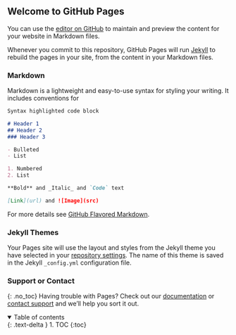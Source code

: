 ## Welcome to GitHub Pages

You can use the [editor on GitHub](https://github.com/rauchb/HCM-5101/edit/main/docs/index.md) to maintain and preview the content for your website in Markdown files.

Whenever you commit to this repository, GitHub Pages will run [Jekyll](https://jekyllrb.com/) to rebuild the pages in your site, from the content in your Markdown files.

### Markdown

Markdown is a lightweight and easy-to-use syntax for styling your writing. It includes conventions for

```markdown
Syntax highlighted code block

# Header 1
## Header 2
### Header 3

- Bulleted
- List

1. Numbered
2. List

**Bold** and _Italic_ and `Code` text

[Link](url) and ![Image](src)
```

For more details see [GitHub Flavored Markdown](https://guides.github.com/features/mastering-markdown/).

### Jekyll Themes

Your Pages site will use the layout and styles from the Jekyll theme you have selected in your [repository settings](https://github.com/rauchb/HCM-5101/settings). The name of this theme is saved in the Jekyll `_config.yml` configuration file.

### Support or Contact
{: .no_toc}
Having trouble with Pages? Check out our [documentation](https://docs.github.com/categories/github-pages-basics/) or [contact support](https://github.com/contact) and we’ll help you sort it out.

<details open markdown="block">
  <summary>
    Table of contents
  </summary>
  {: .text-delta }
1. TOC
{:toc}
</details>